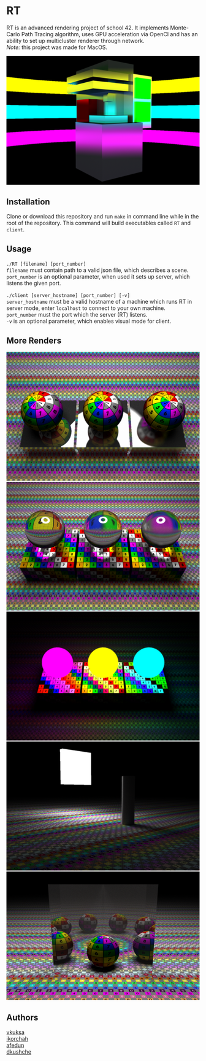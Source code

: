 # RT
RT is an advanced rendering project of school 42. It implements Monte-Carlo Path Tracing algorithm, 
uses GPU acceleration via OpenCl and has an ability to set up multicluster renderer through network.  
*Note:* this project was made for MacOS.

![render1](images/RT_abstraction_171234_samples.png)
  
## Installation
Clone or download this repository and run `make` in command line while in the root of the repository.
This command will build executables called `RT` and `client`.  
  
## Usage
`./RT [filename] [port_number]`  
`filename` must contain path to a valid json file, which describes a scene.  
`port_number` is an optional parameter, when used it sets up server, which listens the given port.  
  
 `./client [server_hostname] [port_number] [-v]`  
 `server_hostname` must be a valid hostname of a machine which runs RT in server mode, 
 enter `localhost` to connect to your own machine.  
 `port_number` must the port which the server (RT) listens.  
 `-v` is an optional parameter, which enables visual mode for client.  
   
 ## More Renders
 ![render2](images/RT_reflections.png)  
 ![render3](images/RT_refraction.png)  
 ![render4](images/RT_composed_colors.png)  
 ![render5](images/RT_soft_shadow.png)  
 ![render6](images/RT_recursion.png)  
   
 ## Authors
 [vkuksa](https://github.com/VolodymyrKuksa)  
 [ikorchah](https://github.com/ikorchah)  
 [afedun](https://github.com/FedunAnton)  
 [dkushche](https://github.com/dkushche)  
